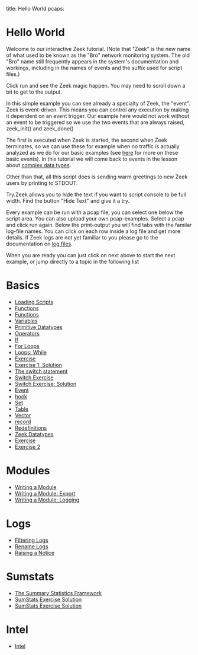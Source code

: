 title: Hello World
pcaps: 

Hello World
============

Welcome to our interactive Zeek tutorial.  (Note that "Zeek" is the
new name of what used to be known as the "Bro" network monitoring system.
The old "Bro" name still frequently appears in the system's documentation
and workings, including in the names of events and the suffix used for
script files.)

Click run and see the Zeek magic happen. You may need to scroll
down a bit to get to the output.

In this simple example you can see already a specialty of Zeek, the "event". Zeek is event-driven.
This means you can control any execution by making it dependent on an event trigger. 
Our example here would not work without an event to be triggered so we use the two events that are always raised,
	zeek_init()
and 
	zeek_done()
 
The first is executed when Zeek is started, the second when Zeek terminates, so we can use these for example
when no traffic is actually analyzed as we do for our basic examples
(see [here](https://docs.zeek.org/en/current/scripts/base/bif/event.bif.zeek.html) for more on these basic events).
In this tutorial we will come back to events in the lesson about [complex data types](http://try.zeek.org/example/events).

Other than that, all this script does is sending warm greetings to new Zeek users by printing to STDOUT.

Try.Zeek allows you to hide the text if you want to script console to be full width. Find the button "Hide Text" and give it a try.

Every example can be run with a pcap file, you can select one below the script area. You can also
upload your own pcap-examples. Select a pcap and click run again. Below the print-output you will find tabs
with the familar log-file names. You can click on each row inside a log file and get more details. If Zeek logs are not yet
familiar to you please go to the documentation on [log files](https://docs.zeek.org/en/current/script-reference/log-files.html).

When you are ready you can just click on next above to start the next example, or jump directly to a topic in the following list

Basics
======
 * [Loading Scripts](#/?example=basics-loading)
 * [Functions](#/?example=basics-functions)
 * [Functions](#/?example=basics-functions)
 * [Variables](#/?example=basics-variables)
 * [Primitive Datatypes](#/?example=basics-primitive-datatypes)
 * [Operators](#/?example=basics-operators)
 * [If](#/?example=basics-control-flow-if)
 * [For Loops](#/?example=basics-loops-for)
 * [Loops: While](#/?example=basics-loops-while)
 * [Exercise](#/?example=basics-exercise1-exercise)
 * [Exercise 1: Solution](#/?example=basics-exercise1-solution)
 * [The switch statement](#/?example=basics-switches-switch)
 * [Switch Exercise](#/?example=basics-switches-switch-exercise)
 * [Switch Exercise: Solution](#/?example=basics-switches-solution-switch-exercise)
 * [Event](#/?example=basics-event)
 * [hook](#/?example=basics-hook)
 * [Set](#/?example=basics-composite-types-set)
 * [Table](#/?example=basics-composite-types-table)
 * [Vector](#/?example=basics-composite-types-vector)
 * [record](#/?example=basics-composite-types-record)
 * [Redefinitions](#/?example=basics-redefinitions-redef-records)
 * [Zeek Datatypes](#/?example=basics-bro-types)
 * [Exercise](#/?example=basics-exercise2-script-exercise-2)
 * [Exercise 2](#/?example=basics-exercise2-solution-script-exercise-2)

Modules
=======
 * [Writing a Module](#/?example=modules-module)
 * [Writing a Module: Export](#/?example=modules-export)
 * [Writing a Module: Logging](#/?example=modules-log-factorial)

Logs
====
 * [Filtering Logs](#/?example=logs-filter-logs)
 * [Rename Logs](#/?example=logs-rename-logs)
 * [Raising a Notice](#/?example=new-notice)

Sumstats
========
 * [The Summary Statistics Framework](#/?example=sumstats-sumstats1)
 * [SumStats Exercise Solution](#/?example=sumstats-sumstats2)
 * [SumStats Exercise Solution](#/?example=sumstats-sumstats3)

Intel
=====
 * [Intel](#/?example=intel-intel-1)
